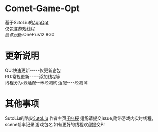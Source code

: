 # Comet-Game-Opt                           
基于SutoLiu的[AppOpt](https://gitee.com/sutoliu/AppOpt)          
仅包含游戏线程                                   
测试设备:OnePlus12 8G3                            

# 更新说明                                     
QU:快速更新-----仅更新底包                       
RU:常规更新-----添加线程等          
线程分为:云适配--未经测试
        适配----经测试

# 其他事项
SutoLiu的酷安[SutoLiu](http://www.coolapk.com/u/1842370)
作者主页[千咔桜](http://www.coolapk.com/u/27195819)
适配请提交issue,附带游戏内实时线程，scene帧率记录,游戏包名
如有更好的线程欢迎提交Pr
